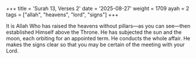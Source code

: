 +++
title = 'Surah 13, Verses 2'
date = '2025-08-27'
weight = 1709
ayah = 2
tags = ["allah", "heavens", "lord", "signs"]
+++

It is Allah Who has raised the heavens without pillars—as you can see—then established Himself above the Throne. He has subjected the sun and the moon, each orbiting for an appointed term. He conducts the whole affair. He makes the signs clear so that you may be certain of the meeting with your Lord.